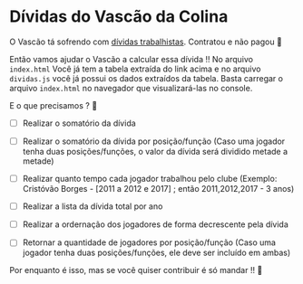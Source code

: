 # Dívidas do Vascão da Colina



O Vascão tá sofrendo com [dívidas trabalhistas](https://ge.globo.com/futebol/times/vasco/noticia/de-dorival-junior-a-viola-veja-quanto-o-vasco-deve-a-jogadores-e-tecnicos-em-execucao-milionaria.ghtml). Contratou e não pagou 🥺

Então vamos ajudar o Vascão a calcular essa dívida !! No arquivo `index.html` Você já tem a tabela extraída do link acima e no arquivo `dividas.js` você já possui os dados extraídos da tabela. Basta carregar o arquivo `index.html` no navegador que visualizará-las no console.

E o que precisamos ? 🧐

- [ ] Realizar o somatório da dívida
- [ ] Realizar o somatório da dívida por posição/função (Caso uma jogador tenha duas posições/funções, o valor da dívida será dividido metade a metade)
- [ ] Realizar quanto tempo cada jogador trabalhou pelo clube (Exemplo: Cristóvão Borges - [2011 a 2012 e 2017] ; então 2011,2012,2017 - 3 anos)
- [ ] Realizar a lista da dívida total por ano
- [ ] Realizar a ordernação dos jogadores de forma decrescente pela dívida
- [ ] Retornar a quantidade de jogadores por posição/função (Caso uma jogador tenha duas posições/funções, ele deve ser incluído em ambas)



Por enquanto é isso, mas se você quiser contribuir é só mandar !! :clap:

